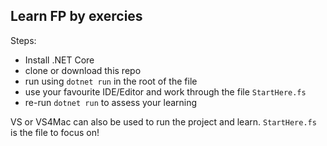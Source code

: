 ## Learn FP by exercies 

Steps:
- Install .NET Core 
- clone or download this repo
- run using `dotnet run` in the root of the file  
- use your favourite IDE/Editor and work through the file `StartHere.fs`
- re-run `dotnet run` to assess your learning

VS or VS4Mac can also be used to run the project and learn. `StartHere.fs` is the file to focus on!
